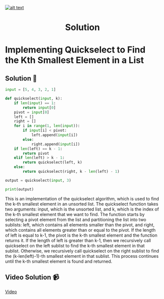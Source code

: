 <a href="https://www.core-code.io/">

![alt text](https://uploads-ssl.webflow.com/5eb2f56932c3562feab232e3/5f73550d00249e7e96c9f3de_Logo.png 'corecodeio')

</a>

<h1 align="center">Solution</h1>

# Implementing Quickselect to Find the Kth Smallest Element in a List



## Solution 🏁
    
```python
input = [5, 4, 3, 2, 1]

def quickselect(input, k):
    if len(input) == 1:
        return input[0]
    pivot = input[0]
    left = []
    right = []
    for i in range(1, len(input)):
        if input[i] < pivot:
            left.append(input[i])
        else:
            right.append(input[i])
    if len(left) == k - 1:
        return pivot
    elif len(left) > k - 1:
        return quickselect(left, k)
    else:
        return quickselect(right, k - len(left) - 1)

output = quickselect(input, 3)

print(output)
```

This is an implementation of the quickselect algorithm, which is used to find the k-th smallest element in an unsorted list. The quickselect function takes two arguments: input, which is the unsorted list, and k, which is the index of the k-th smallest element that we want to find. The function starts by selecting a pivot element from the list and partitioning the list into two sublists: left, which contains all elements smaller than the pivot, and right, which contains all elements greater than or equal to the pivot. If the length of left is equal to k-1, the pivot is the k-th smallest element and the function returns it. If the length of left is greater than k-1, then we recursively call quickselect on the left sublist to find the k-th smallest element in that sublist. Otherwise, we recursively call quickselect on the right sublist to find the (k-len(left)-1)-th smallest element in that sublist. This process continues until the k-th smallest element is found and returned.

## Video Solution 📹

[Video](https://youtu.be/n7QPVgGnLWc)